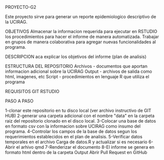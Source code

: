 PROYECTO-G2

Este proyecto sirve para generar un reporte epidemiologico descriptivo de la UCIRAG.

OBJETIVOS
Almacenar la informacion requerida para ejecutar en RSTUDIO los procedimientos para hacer el informe de manera automatizada.
Trabajar en grupos de manera colaborativa para agregar nuevas funcionalidades al programa.

DESCRIPCION
aca explicar los objetivos del informe (plan de analisis)

ESTRUCTURA DEL REPOSITORIO
Archivos - documentos que aportan informacion adicional sobre la UCIRAG
Output   - archivos de salida como html, imagenes, etc
Script   - procedimientos en lenguaje R que utiliza el programa

REQUISITOS
GIT
RSTUDIO

PASO A PASO

1-clonar este repositorio en tu disco local (ver archivo instructivo de GIT HUB)
2-generar una carpeta adicional con el nombre "data" en la carpeta raiz del repositorio clonado en el disco local.
3-Colocar una base de datos en formato csv con la informacion sobre UCIRAG como insumo del programa.
4-Controlar los campos de la base de datos segun los requerimientos establecidos en el plan de analisis.
5-Verificar datos temporales en el archivo Carga de datos.R y actualizar si es necesario
6-Abrir el arhivo qmd
7-Renderizar el documento
8-El informe se genera en formato html dentro de la carpeta Output
Abrir Pull Request en GitHub

